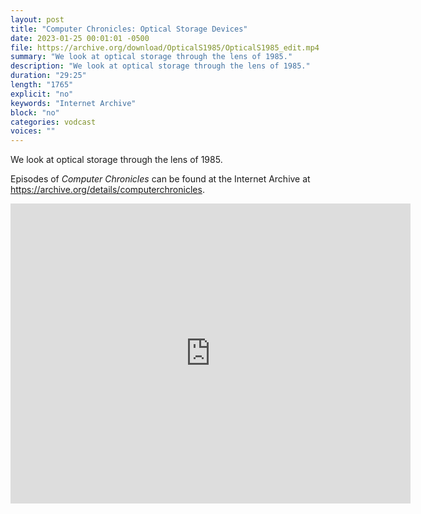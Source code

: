 ```yaml
---
layout: post
title: "Computer Chronicles: Optical Storage Devices"
date: 2023-01-25 00:01:01 -0500
file: https://archive.org/download/OpticalS1985/OpticalS1985_edit.mp4
summary: "We look at optical storage through the lens of 1985."
description: "We look at optical storage through the lens of 1985."
duration: "29:25"
length: "1765"
explicit: "no" 
keywords: "Internet Archive"
block: "no" 
categories: vodcast
voices: ""
---
```


We look at optical storage through the lens of 1985.

Episodes of *Computer Chronicles* can be found at the Internet Archive at <https://archive.org/details/computerchronicles>.

<iframe src="https://archive.org/embed/OpticalS1985" width="640" height="480" frameborder="0" webkitallowfullscreen="true" mozallowfullscreen="true" allowfullscreen></iframe>
